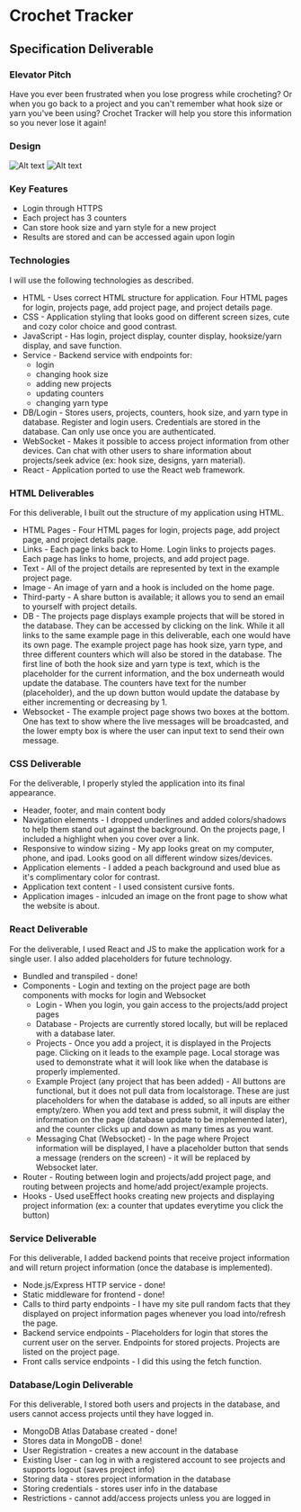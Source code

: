 # Crochet Tracker
## Specification Deliverable
### Elevator Pitch
Have you ever been frustrated when you lose progress while crocheting? Or when you go back to a project and you can't remember what hook size or yarn you've been using? Crochet Tracker will help you store this information so you never lose it again! 
### Design
![Alt text](<Webpage Idea 2.jpg>)
![Alt text](<Webpage Idea.jpg>)
### Key Features
- Login through HTTPS
- Each project has 3 counters
- Can store hook size and yarn style for a new project
- Results are stored and can be accessed again upon login 
### Technologies 
I will use the following technologies as described.
- HTML - Uses correct HTML structure for application. Four HTML pages for login, projects page, add project page, and project details page. 
- CSS - Application styling that looks good on different screen sizes, cute and cozy color choice and good contrast. 
- JavaScript - Has login, project display, counter display, hooksize/yarn display, and save function.
- Service - Backend service with endpoints for: 
    - login
    - changing hook size
    - adding new projects
    - updating counters
    - changing yarn type
- DB/Login - Stores users, projects, counters, hook size, and yarn type in database. Register and login users. Credentials are stored in the database. Can only use once you are authenticated. 
- WebSocket - Makes it possible to access project information from other devices. Can chat with other users to share information about projects/seek advice (ex: hook size, designs, yarn material).
- React - Application ported to use the React web framework. 
### HTML Deliverables
For this deliverable, I built out the structure of my application using HTML.
- HTML Pages - Four HTML pages for login, projects page, add project page, and project details page. 
- Links - Each page links back to Home. Login links to projects pages. Each page has links to home, projects, and add project page. 
- Text - All of the project details are represented by text in the example project page. 
- Image - An image of yarn and a hook is included on the home page.
- Third-party - A share button is available; it allows you to send an email to yourself with project details. 
- DB - The projects page displays example projects that will be stored in the database. They can be accessed by clicking on the link. While it all links to the same example page in this deliverable, each one would have its own page. The example project page has hook size, yarn type, and three different counters which will also be stored in the database. The first line of both the hook size and yarn type is text, which is the placeholder for the current information, and the box underneath would update the database. The counters have text for the number (placeholder), and the up down button would update the database by either incrementing or decreasing by 1. 
- Websocket - The example project page shows two boxes at the bottom. One has text to show where the live messages will be broadcasted, and the lower empty box is where the user can input text to send their own message. 
### CSS Deliverable
For the deliverable, I properly styled the application into its final appearance.
- Header, footer, and main content body
- Navigation elements - I dropped underlines and added colors/shadows to help them stand out against the background. On the projects page, I included a highlight when you cover over a link. 
- Responsive to window sizing - My app looks great on my computer, phone, and ipad. Looks good on all different window sizes/devices. 
- Application elements - I added a peach background and used blue as it's complimentary color for contrast. 
- Application text content - I used consistent cursive fonts. 
- Application images - inlcuded an image on the front page to show what the website is about. 
### React Deliverable
For the deliverable, I used React and JS to make the application work for a single user. I also added placeholders for future technology. 
- Bundled and transpiled - done!
- Components - Login and texting on the project page are both components with mocks for login and Websocket 
    - Login - When you login, you gain access to the projects/add project pages 
    - Database - Projects are currently stored locally, but will be replaced with a database later. 
    - Projects - Once you add a project, it is displayed in the Projects page. Clicking on it leads to the example page. Local storage was used to demonstrate what it will look like when the database is properly implemented.
    - Example Project (any project that has been added) - All buttons are functional, but it does not pull data from localstorage. These are just placeholders for when the database is added, so all inputs are either empty/zero. When you add text and press submit, it will display the information on the page (database update to be implemented later), and the counter clicks up and down as many times as you want. 
    - Messaging Chat (Websocket) - In the page where Project information will be displayed, I have a placeholder button that sends a message (renders on the screen) - it will be replaced by Websocket later.  
- Router - Routing between login and projects/add project page, and routing between projects and home/add project/example projects.
- Hooks - Used useEffect hooks creating new projects and displaying project information (ex: a counter that updates everytime you click the button)
### Service Deliverable
For this deliverable, I added backend points that receive project information and will return project information (once the database is implemented). 
- Node.js/Express HTTP service - done!
- Static middleware for frontend - done!
- Calls to third party endpoints - I have my site pull random facts that they displayed on project information pages whenever you load into/refresh the page. 
- Backend service endpoints - Placeholders for login that stores the current user on the server. Endpoints for stored projects. Projects are listed on the project page.
- Front calls service endpoints - I did this using the fetch function. 
### Database/Login Deliverable
For this deliverable, I stored both users and projects in the database, and users cannot access projects until they have logged in. 
- MongoDB Atlas Database created - done!
- Stores data in MongoDB - done!
- User Registration - creates a new account in the database
- Existing User - can log in with a registered account to see projects and supports logout (saves project info)
- Storing data - stores project information in the database
- Storing credentials - stores user info in the database
- Restrictions - cannot add/access projects unless you are logged in
